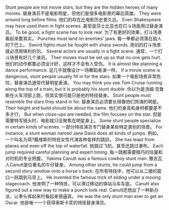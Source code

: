 Stunt people are not movie stars, but they are the hidden heroes of many movies.
替身演员不是电影明星，但他们是很多电影里的幕后英雄。
They were around long before films.
他们的存在比电影历史更久远。
Even Shakespeare may have used them in fight scenes.
甚至是莎士比亚也在打斗场面用过替身演员。
To be good, a fight scene has to look real.
为了有更好的效果，打斗场景看起来要真实。
Punches must land on enemies' jaws.
每一拳都必须落在敌人的下巴上。
Sword fights must be fought with sharp swords.
用剑的打斗场景就必须用锋利的剑。
Several actors are usually in a fight scene.
通常，一个打斗场景有好几个演员。
Their moves must be set up so that no one gets hurt.
他们的动作都要必须设计好，这样才不会有人受伤。
It is almost like planning a dance performance.
这几乎就像设计一场舞蹈表演一样。
If a movie scene is dangerous, stunt people usually fill in for the stars.
如果一个电影场景非常危险，替身演员通常代替明星表演。
You may think you see Tom Cruise running along the top of a train, but it is probably his stunt double.
你以为是汤姆·克鲁斯在火车顶部上跑，但其实很可能只是他的特技替身。
Stunt people must resemble the stars they stand in for.
替身演员必须要长得像他们饰演的明星。
Their height and build should be about the same.
他们的身高和身材都要差不多才行。
But when close-ups are needed, the film focuses on the star.
但是需要特写镜头时，电影就只会聚焦在明星身上。
Some stunt people specialize in certain kinds of scenes.
一部分特技演员专门替身某些特定类别的场景。
For instance, a stunt woman named Jane Davis does all kinds of jumps.
例如，一个叫名为简?戴维斯的特技女性代演各种各样的跳跃。
She has leapt from planes and even off the top of waterfall.
她跳过飞机，甚至还跳过瀑布。
Each jump required careful planning and expert timing.
每一跳都需要精巧的估量和对时机的专业把握。
Yakima Canutt was a famous cowboy stunt man.
雅吉瓦人Canutt是位著名的牛仔替身。
Among other stunts, he could jump from a second story window onto a horse's back.
在所有特技中，他可以从二楼的窗口一跃跳到马背上。
He invented the famous trick of sliding under a moving stagecoach.
他发明了一种特技，可以滑过移动的驿站马车车底。
Canutt also figured out a new way to make a punch look real.
Canutt还想出了一种新办法，让拳头挥起来时看起来很逼真。
He was the only stunt man ever to get an Oscar.
他是唯一一个获得奥斯卡奖的特技替身演员。
